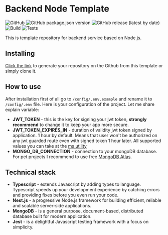 # Backend Node Template  
![GitHub](https://img.shields.io/github/license/vladdekhanov/backend-node-template)
![GitHub package.json version](https://img.shields.io/github/package-json/v/vladdekhanov/backend-node-template)
![GitHub release (latest by date)](https://img.shields.io/github/v/release/vladdekhanov/backend-node-template)
![Build](https://github.com/vladdekhanov/backend-node-template/workflows/Build/badge.svg)
![Tests](https://github.com/vladdekhanov/backend-node-template/workflows/Tests/badge.svg)

This is template repository for backend service based on Node.js.

## Installing

[Click the link](https://github.com/vladdekhanov/backend-node-template/generate) to generate your repository on the Github from this template or simply clone it.

## How to use

After installation first of all go to ``/config/.env.example`` and rename it to ``/config/.env`` file. Here is your configuration of the project. Let me share explain variable:
* **JWT_TOKEN** - this is the key for signing your jwt token, **strongly recommend** to change it to keep your app more secure.
* **JWT_TOKEN_EXPIRES_IN** - duration of validity jwt token signed by application. 1 hour by default. Means that user won't be authorized on any jwt guarded route even with signed token 1 hour later. All supported values you can take at the [ms utility](https://github.com/zeit/ms)
* **MONGO_DB_CONNECTION** - connection to your mongoDB database. For pet projects I recommend to use free [MongoDB Atlas](https://www.mongodb.com/).

## Technical stack

* **Typescript** - extends Javascript by adding types to language. Typescript speeds up your development experience by catching errors and providing fixes before you even run your code.
* **Nest.js** - a progressive Node.js framework for building efficient, reliable and scalable server-side applications.
* **MongoDB** - is a general purpose, document-based, distributed database built for modern application.
* **Jest** - is a delightful Javascript testing framework with a focus on simplicity.
